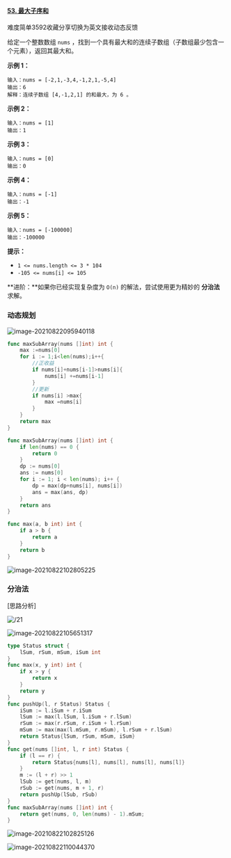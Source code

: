 #### [53. 最大子序和](https://leetcode-cn.com/problems/maximum-subarray/)

难度简单3592收藏分享切换为英文接收动态反馈

给定一个整数数组 `nums` ，找到一个具有最大和的连续子数组（子数组最少包含一个元素），返回其最大和。

 

**示例 1：**

```
输入：nums = [-2,1,-3,4,-1,2,1,-5,4]
输出：6
解释：连续子数组 [4,-1,2,1] 的和最大，为 6 。
```

**示例 2：**

```
输入：nums = [1]
输出：1
```

**示例 3：**

```
输入：nums = [0]
输出：0
```

**示例 4：**

```
输入：nums = [-1]
输出：-1
```

**示例 5：**

```
输入：nums = [-100000]
输出：-100000
```

 

**提示：**

- `1 <= nums.length <= 3 * 104`
- `-105 <= nums[i] <= 105`

 

**进阶：**如果你已经实现复杂度为 `O(n)` 的解法，尝试使用更为精妙的 **分治法** 求解。

### 动态规划

![image-20210822095940118](C:\Users\solfeng\AppData\Roaming\Typora\typora-user-images\image-20210822095940118.png)



```go
func maxSubArray(nums []int) int {
    max :=nums[0]
    for i := 1;i<len(nums);i++{
        //正收益
        if nums[i]+nums[i-1]>nums[i]{
            nums[i] +=nums[i-1]
        }
        //更新
        if nums[i] >max{
            max =nums[i]
        }
    }
    return max
}
```



```go
func maxSubArray(nums []int) int {
    if len(nums) == 0 {
        return 0
    }
    dp := nums[0]
    ans := nums[0]
    for i := 1; i < len(nums); i++ {
        dp = max(dp+nums[i], nums[i])
        ans = max(ans, dp)
    }
    return ans
}

func max(a, b int) int {
    if a > b {
        return a
    }
    return b
}
```



![image-20210822102805225](C:\Users\solfeng\AppData\Roaming\Typora\typora-user-images\image-20210822102805225.png)

### 分治法

[思路分析]

![/21](C:\Users\solfeng\AppData\Roaming\Typora\typora-user-images\image-20210822105638633.png)

![image-20210822105651317](C:\Users\solfeng\AppData\Roaming\Typora\typora-user-images\image-20210822105651317.png)

```go
type Status struct {
    lSum, rSum, mSum, iSum int
}
func max(x, y int) int {
    if x > y {
        return x
    }
    return y
}
func pushUp(l, r Status) Status {
    iSum := l.iSum + r.iSum
    lSum := max(l.lSum, l.iSum + r.lSum)
    rSum := max(r.rSum, r.iSum + l.rSum)
    mSum := max(max(l.mSum, r.mSum), l.rSum + r.lSum)
    return Status{lSum, rSum, mSum, iSum}
}
func get(nums []int, l, r int) Status {
    if (l == r) {
        return Status{nums[l], nums[l], nums[l], nums[l]}
    }
    m := (l + r) >> 1
    lSub := get(nums, l, m)
    rSub := get(nums, m + 1, r)
    return pushUp(lSub, rSub)
}
func maxSubArray(nums []int) int {
    return get(nums, 0, len(nums) - 1).mSum;
}
```

![image-20210822102825126](C:\Users\solfeng\AppData\Roaming\Typora\typora-user-images\image-20210822102825126.png)

![image-20210822110044370](C:\Users\solfeng\AppData\Roaming\Typora\typora-user-images\image-20210822110044370.png)

